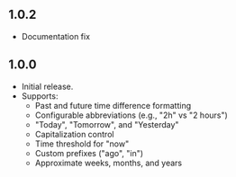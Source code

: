 ## 1.0.2

- Documentation fix


## 1.0.0

- Initial release.
- Supports:
  - Past and future time difference formatting
  - Configurable abbreviations (e.g., "2h" vs "2 hours")
  - "Today", "Tomorrow", and "Yesterday"
  - Capitalization control
  - Time threshold for "now"
  - Custom prefixes ("ago", "in")
  - Approximate weeks, months, and years
